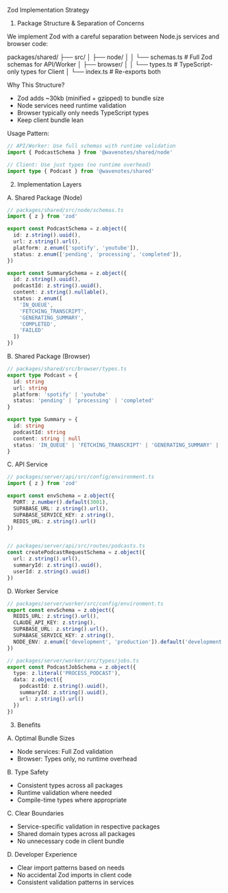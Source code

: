 Zod Implementation Strategy

1. Package Structure & Separation of Concerns

We implement Zod with a careful separation between Node.js services and browser code:

packages/shared/
├── src/
│   ├── node/
│   │   └── schemas.ts    # Full Zod schemas for API/Worker
│   ├── browser/
│   │   └── types.ts      # TypeScript-only types for Client
│   └── index.ts          # Re-exports both

Why This Structure?
- Zod adds ~30kb (minified + gzipped) to bundle size
- Node services need runtime validation
- Browser typically only needs TypeScript types
- Keep client bundle lean

Usage Pattern:
```typescript
// API/Worker: Use full schemas with runtime validation
import { PodcastSchema } from '@wavenotes/shared/node'

// Client: Use just types (no runtime overhead)
import type { Podcast } from '@wavenotes/shared'

```
2. Implementation Layers

A. Shared Package (Node)
```typescript
// packages/shared/src/node/schemas.ts
import { z } from 'zod'

export const PodcastSchema = z.object({
  id: z.string().uuid(),
  url: z.string().url(),
  platform: z.enum(['spotify', 'youtube']),
  status: z.enum(['pending', 'processing', 'completed']),
})

export const SummarySchema = z.object({
  id: z.string().uuid(),
  podcastId: z.string().uuid(),
  content: z.string().nullable(),
  status: z.enum([
    'IN_QUEUE',
    'FETCHING_TRANSCRIPT',
    'GENERATING_SUMMARY',
    'COMPLETED',
    'FAILED'
  ])
})
```
B. Shared Package (Browser)
```typescript
// packages/shared/src/browser/types.ts
export type Podcast = {
  id: string
  url: string
  platform: 'spotify' | 'youtube'
  status: 'pending' | 'processing' | 'completed'
}

export type Summary = {
  id: string
  podcastId: string
  content: string | null
  status: 'IN_QUEUE' | 'FETCHING_TRANSCRIPT' | 'GENERATING_SUMMARY' | 'COMPLETED' | 'FAILED'
}
```
C. API Service
```typescript
// packages/server/api/src/config/environment.ts
import { z } from 'zod'

export const envSchema = z.object({
  PORT: z.number().default(3001),
  SUPABASE_URL: z.string().url(),
  SUPABASE_SERVICE_KEY: z.string(),
  REDIS_URL: z.string().url()
})


// packages/server/api/src/routes/podcasts.ts
const createPodcastRequestSchema = z.object({
  url: z.string().url(),
  summaryId: z.string().uuid(),
  userId: z.string().uuid()
})
```
D. Worker Service
```typescript
// packages/server/worker/src/config/environment.ts
export const envSchema = z.object({
  REDIS_URL: z.string().url(),
  CLAUDE_API_KEY: z.string(),
  SUPABASE_URL: z.string().url(),
  SUPABASE_SERVICE_KEY: z.string(),
  NODE_ENV: z.enum(['development', 'production']).default('development')
})

// packages/server/worker/src/types/jobs.ts
export const PodcastJobSchema = z.object({
  type: z.literal('PROCESS_PODCAST'),
  data: z.object({
    podcastId: z.string().uuid(),
    summaryId: z.string().uuid(),
    url: z.string().url()
  })
})
```
3. Benefits

A. Optimal Bundle Sizes
- Node services: Full Zod validation
- Browser: Types only, no runtime overhead

B. Type Safety
- Consistent types across all packages
- Runtime validation where needed
- Compile-time types where appropriate

C. Clear Boundaries
- Service-specific validation in respective packages
- Shared domain types across all packages
- No unnecessary code in client bundle

D. Developer Experience
- Clear import patterns based on needs
- No accidental Zod imports in client code
- Consistent validation patterns in services 